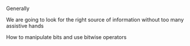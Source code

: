 Generally

We are going to look for the right source of information without too many assistive hands

How to manipulate bits and use bitwise operators
